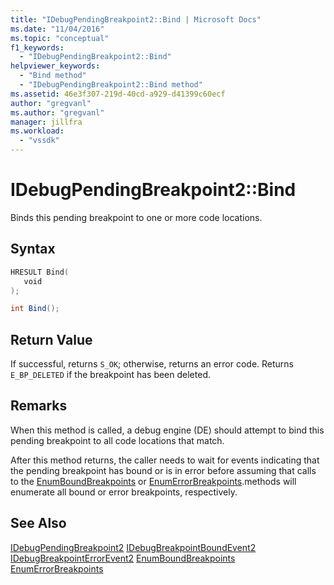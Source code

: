 ```yaml
---
title: "IDebugPendingBreakpoint2::Bind | Microsoft Docs"
ms.date: "11/04/2016"
ms.topic: "conceptual"
f1_keywords:
  - "IDebugPendingBreakpoint2::Bind"
helpviewer_keywords:
  - "Bind method"
  - "IDebugPendingBreakpoint2::Bind method"
ms.assetid: 46e3f307-219d-40cd-a929-d41399c60ecf
author: "gregvanl"
ms.author: "gregvanl"
manager: jillfra
ms.workload:
  - "vssdk"
---
```

# IDebugPendingBreakpoint2::Bind
Binds this pending breakpoint to one or more code locations.

## Syntax

```cpp
HRESULT Bind( 
   void 
);
```

```csharp
int Bind();
```

## Return Value
 If successful, returns `S_OK`; otherwise, returns an error code. Returns `E_BP_DELETED` if the breakpoint has been deleted.

## Remarks
 When this method is called, a debug engine (DE) should attempt to bind this pending breakpoint to all code locations that match.

 After this method returns, the caller needs to wait for events indicating that the pending breakpoint has bound or is in error before assuming that calls to the [EnumBoundBreakpoints](../../../extensibility/debugger/reference/idebugpendingbreakpoint2-enumboundbreakpoints.md) or [EnumErrorBreakpoints](../../../extensibility/debugger/reference/idebugpendingbreakpoint2-enumerrorbreakpoints.md).methods will enumerate all bound or error breakpoints, respectively.

## See Also
 [IDebugPendingBreakpoint2](../../../extensibility/debugger/reference/idebugpendingbreakpoint2.md)
 [IDebugBreakpointBoundEvent2](../../../extensibility/debugger/reference/idebugbreakpointboundevent2.md)
 [IDebugBreakpointErrorEvent2](../../../extensibility/debugger/reference/idebugbreakpointerrorevent2.md)
 [EnumBoundBreakpoints](../../../extensibility/debugger/reference/idebugpendingbreakpoint2-enumboundbreakpoints.md)
 [EnumErrorBreakpoints](../../../extensibility/debugger/reference/idebugpendingbreakpoint2-enumerrorbreakpoints.md)